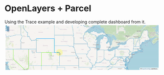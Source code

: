 # OpenLayers + Parcel
Using the Trace example and developing complete dashboard from it.
![Dashboard FrontEnd Display](g.gif?raw=true)
